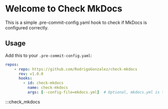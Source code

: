 # Welcome to Check MkDocs

This is a simple .pre-commit-config.yaml hook to check if MkDocs is configured correctly.

## Usage

Add this to your `.pre-commit-config.yaml`:

```yaml
repos:
    - repo: https://github.com/RodrigoGonzalez/check-mkdocs
      rev: v1.0.0
      hooks:
        - id: check-mkdocs
          name: check-mkdocs
          args: [--config-file=mkdocs.yml]  # Optional, mkdocs.yml is the default
```

:::check_mkdocs
